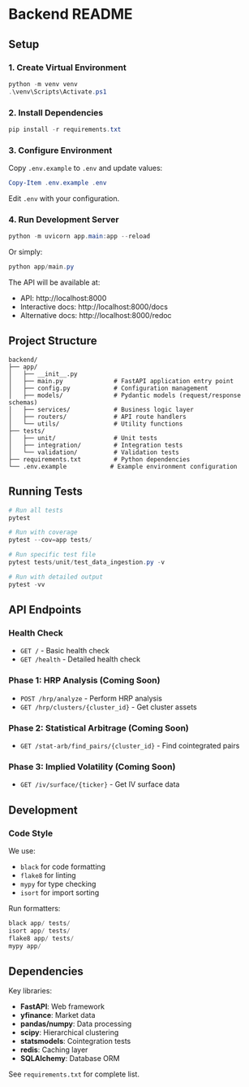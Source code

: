 # Backend README

## Setup

### 1. Create Virtual Environment

```powershell
python -m venv venv
.\venv\Scripts\Activate.ps1
```

### 2. Install Dependencies

```powershell
pip install -r requirements.txt
```

### 3. Configure Environment

Copy `.env.example` to `.env` and update values:

```powershell
Copy-Item .env.example .env
```

Edit `.env` with your configuration.

### 4. Run Development Server

```powershell
python -m uvicorn app.main:app --reload
```

Or simply:

```powershell
python app/main.py
```

The API will be available at:
- API: http://localhost:8000
- Interactive docs: http://localhost:8000/docs
- Alternative docs: http://localhost:8000/redoc

## Project Structure

```
backend/
├── app/
│   ├── __init__.py
│   ├── main.py              # FastAPI application entry point
│   ├── config.py            # Configuration management
│   ├── models/              # Pydantic models (request/response schemas)
│   ├── services/            # Business logic layer
│   ├── routers/             # API route handlers
│   └── utils/               # Utility functions
├── tests/
│   ├── unit/                # Unit tests
│   ├── integration/         # Integration tests
│   └── validation/          # Validation tests
├── requirements.txt         # Python dependencies
└── .env.example            # Example environment configuration
```

## Running Tests

```powershell
# Run all tests
pytest

# Run with coverage
pytest --cov=app tests/

# Run specific test file
pytest tests/unit/test_data_ingestion.py -v

# Run with detailed output
pytest -vv
```

## API Endpoints

### Health Check
- `GET /` - Basic health check
- `GET /health` - Detailed health check

### Phase 1: HRP Analysis (Coming Soon)
- `POST /hrp/analyze` - Perform HRP analysis
- `GET /hrp/clusters/{cluster_id}` - Get cluster assets

### Phase 2: Statistical Arbitrage (Coming Soon)
- `GET /stat-arb/find_pairs/{cluster_id}` - Find cointegrated pairs

### Phase 3: Implied Volatility (Coming Soon)
- `GET /iv/surface/{ticker}` - Get IV surface data

## Development

### Code Style

We use:
- `black` for code formatting
- `flake8` for linting
- `mypy` for type checking
- `isort` for import sorting

Run formatters:

```powershell
black app/ tests/
isort app/ tests/
flake8 app/ tests/
mypy app/
```

## Dependencies

Key libraries:
- **FastAPI**: Web framework
- **yfinance**: Market data
- **pandas/numpy**: Data processing
- **scipy**: Hierarchical clustering
- **statsmodels**: Cointegration tests
- **redis**: Caching layer
- **SQLAlchemy**: Database ORM

See `requirements.txt` for complete list.
